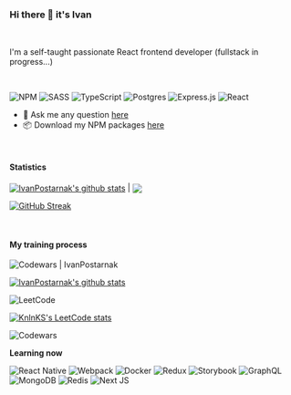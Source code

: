<img alt="" src="" />

### Hi there 👋 it's Ivan

<br>

I'm a self-taught passionate React frontend developer (fullstack in progress...)

<br>

![NPM](https://img.shields.io/badge/NPM-%23CB3837.svg?style=for-the-badge&logo=npm&logoColor=white)
![SASS](https://img.shields.io/badge/SASS-hotpink.svg?style=for-the-badge&logo=SASS&logoColor=white)
![TypeScript](https://img.shields.io/badge/typescript-%23007ACC.svg?style=for-the-badge&logo=typescript&logoColor=white)
![Postgres](https://img.shields.io/badge/postgres-%23316192.svg?style=for-the-badge&logo=postgresql&logoColor=white)
![Express.js](https://img.shields.io/badge/express.js-%23404d59.svg?style=for-the-badge&logo=express&logoColor=%2361DAFB)
![React](https://img.shields.io/badge/react-%2320232a.svg?style=for-the-badge&logo=react&logoColor=%2361DAFB)

 - 💬 Ask me any question [here](https://github.com/IvanPostarnak/IvanPostarnak/issues)
 - 📦 Download my NPM packages [here](https://www.npmjs.com/~ivanpostarnak)

<br>

#### Statistics

<a href="https://github.com/anuraghazra/github-readme-stats"><img align="center" src="https://github-readme-stats.vercel.app/api?username=IvanPostarnak&show_icons=true&include_all_commits=true&theme=dark&hide_border=true" alt="IvanPostarnak's github stats" /></a> | <a href="https://github.com/anuraghazra/github-readme-stats"><img align="center" src="https://github-readme-stats.vercel.app/api/top-langs/?username=IvanPostarnak&layout=compact&theme=dark&hide_border=true" /></a>

[![GitHub Streak](http://github-readme-streak-stats.herokuapp.com?user=IvanPostarnak&theme=dark&hide_border=true&card_width=600)](https://git.io/streak-stats)

<br>

#### My training process

<img alt="Codewars | IvanPostarnak" src="https://www.codewars.com/users/IvanPostarnak/badges/large" />




<a href="https://github.com/anuraghazra/github-readme-stats"><img align="center" src="https://github-readme-stats.vercel.app/api?username=IvanPostarnak&show_icons=true&include_all_commits=true&theme=dark&hide_border=true" alt="IvanPostarnak's github stats" /></a>

![LeetCode](https://img.shields.io/badge/LeetCode-000000?style=for-the-badge&logo=LeetCode&logoColor=#d16c06)

[![KnlnKS's LeetCode stats](https://leetcode-stats-six.vercel.app/api?username=IvanPostarnak&theme=dark)](https://github.com/KnlnKS/leetcode-stats)

![Codewars](https://img.shields.io/badge/Codewars-B1361E?style=for-the-badge&logo=codewars&logoColor=grey)

**Learning now**

![React Native](https://img.shields.io/badge/react_native-%2320232a.svg?style=for-the-badge&logo=react&logoColor=%2361DAFB)
![Webpack](https://img.shields.io/badge/webpack-%238DD6F9.svg?style=for-the-badge&logo=webpack&logoColor=black)
![Docker](https://img.shields.io/badge/docker-%230db7ed.svg?style=for-the-badge&logo=docker&logoColor=white)
![Redux](https://img.shields.io/badge/redux-%23593d88.svg?style=for-the-badge&logo=redux&logoColor=white)
![Storybook](https://img.shields.io/badge/-Storybook-FF4785?style=for-the-badge&logo=storybook&logoColor=white)
![GraphQL](https://img.shields.io/badge/-GraphQL-E10098?style=for-the-badge&logo=graphql&logoColor=white)
![MongoDB](https://img.shields.io/badge/MongoDB-%234ea94b.svg?style=for-the-badge&logo=mongodb&logoColor=white)
![Redis](https://img.shields.io/badge/redis-%23DD0031.svg?style=for-the-badge&logo=redis&logoColor=white)
![Next JS](https://img.shields.io/badge/Next-black?style=for-the-badge&logo=next.js&logoColor=white)
